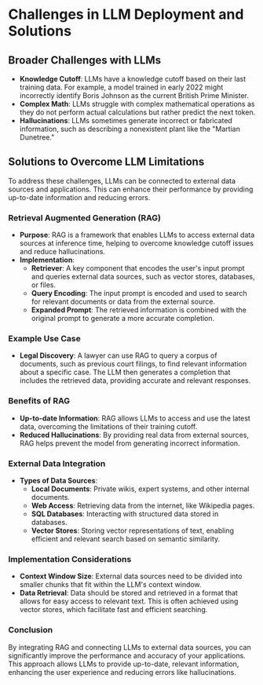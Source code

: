 # Challenges in LLM Deployment and Solutions

## Broader Challenges with LLMs
- **Knowledge Cutoff**: LLMs have a knowledge cutoff based on their last training data. For example, a model trained in early 2022 might incorrectly identify Boris Johnson as the current British Prime Minister.
- **Complex Math**: LLMs struggle with complex mathematical operations as they do not perform actual calculations but rather predict the next token.
- **Hallucinations**: LLMs sometimes generate incorrect or fabricated information, such as describing a nonexistent plant like the "Martian Dunetree."

## Solutions to Overcome LLM Limitations
To address these challenges, LLMs can be connected to external data sources and applications. This can enhance their performance by providing up-to-date information and reducing errors.

### Retrieval Augmented Generation (RAG)
- **Purpose**: RAG is a framework that enables LLMs to access external data sources at inference time, helping to overcome knowledge cutoff issues and reduce hallucinations.
- **Implementation**:
  - **Retriever**: A key component that encodes the user's input prompt and queries external data sources, such as vector stores, databases, or files.
  - **Query Encoding**: The input prompt is encoded and used to search for relevant documents or data from the external source.
  - **Expanded Prompt**: The retrieved information is combined with the original prompt to generate a more accurate completion.

### Example Use Case
- **Legal Discovery**: A lawyer can use RAG to query a corpus of documents, such as previous court filings, to find relevant information about a specific case. The LLM then generates a completion that includes the retrieved data, providing accurate and relevant responses.

### Benefits of RAG
- **Up-to-date Information**: RAG allows LLMs to access and use the latest data, overcoming the limitations of their training cutoff.
- **Reduced Hallucinations**: By providing real data from external sources, RAG helps prevent the model from generating incorrect information.

### External Data Integration
- **Types of Data Sources**:
  - **Local Documents**: Private wikis, expert systems, and other internal documents.
  - **Web Access**: Retrieving data from the internet, like Wikipedia pages.
  - **SQL Databases**: Interacting with structured data stored in databases.
  - **Vector Stores**: Storing vector representations of text, enabling efficient and relevant search based on semantic similarity.

### Implementation Considerations
- **Context Window Size**: External data sources need to be divided into smaller chunks that fit within the LLM's context window.
- **Data Retrieval**: Data should be stored and retrieved in a format that allows for easy access to relevant text. This is often achieved using vector stores, which facilitate fast and efficient searching.

### Conclusion
By integrating RAG and connecting LLMs to external data sources, you can significantly improve the performance and accuracy of your applications. This approach allows LLMs to provide up-to-date, relevant information, enhancing the user experience and reducing errors like hallucinations.
